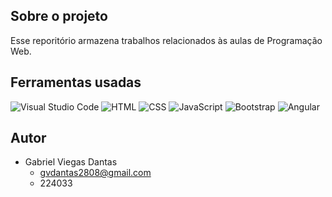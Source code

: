 ## Sobre o projeto

Esse reporitório armazena trabalhos relacionados às aulas de Programação Web.

## Ferramentas usadas

![Visual Studio Code](https://img.shields.io/badge/Visual%20Studio%20Code-0D1117?style=for-the-badge&logo=visual-studio-code&logoColor=2FA7F1)
![HTML](https://img.shields.io/badge/-HTML5-0D1117?style=for-the-badge&logo=html5&logoColor=E34F26)
![CSS](https://img.shields.io/badge/-CSS3-0D1117?style=for-the-badge&logo=CSS3&logoColor=1572B6)
![JavaScript](https://img.shields.io/badge/JavaScript-0D1117?style=for-the-badge&logo=javascript&logoColor=F7DF1E)
![Bootstrap](https://img.shields.io/badge/-bootstrap-0D1117?style=for-the-badge&logo=bootstrap&labelColor=0D1117)
![Angular](https://img.shields.io/badge/angular-0D1117?style=for-the-badge&logo=angular&logoColor=ff0211)

## Autor

- Gabriel Viegas Dantas
  - gvdantas2808@gmail.com
  - 224033

